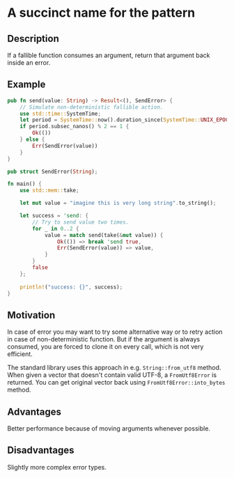 # A succinct name for the pattern

## Description

If a fallible function consumes an argument, return that argument back inside an error.

## Example

```rust
pub fn send(value: String) -> Result<(), SendError> {
    // Simulate non-deterministic fallible action.
    use std::time::SystemTime;
    let period = SystemTime::now().duration_since(SystemTime::UNIX_EPOCH).unwrap();
    if period.subsec_nanos() % 2 == 1 {
        Ok(())
    } else {
        Err(SendError(value))
    }
}

pub struct SendError(String);

fn main() {
    use std::mem::take;

    let mut value = "imagine this is very long string".to_string();

    let success = 'send: {
        // Try to send value two times.
        for _ in 0..2 {
            value = match send(take(&mut value)) {
                Ok(()) => break 'send true,
                Err(SendError(value)) => value,
            }
        }
        false
    };
    
    println!("success: {}", success);
}
```

## Motivation

In case of error you may want to try some alternative way or to
retry action in case of non-deterministic function. But if the argument
is always consumed, you are forced to clone it on every call, which
is not very efficient.

The standard library uses this approach in e.g. `String::from_utf8` method.
When given a vector that doesn't contain valid UTF-8, a `FromUtf8Error` is returned.
You can get original vector back using `FromUtf8Error::into_bytes` method.

## Advantages

Better performance because of moving arguments whenever possible.

## Disadvantages

Slightly more complex error types.
